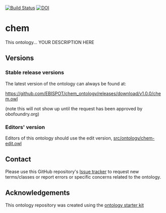 [![Build Status](https://travis-ci.org/obophenotype/chem.svg?branch=master)](https://travis-ci.org/obophenotype/chem)
[![DOI](https://zenodo.org/badge/13996/obophenotype/chem.svg)](https://zenodo.org/badge/latestdoi/13996/obophenotype/chem)

# chem

This ontology... YOUR DESCRIPTION HERE

## Versions

### Stable release versions

The latest version of the ontology can always be found at:

https://github.com/EBISPOT/chem_ontology/releases/download/v1.0.0/chem.owl

(note this will not show up until the request has been approved by obofoundry.org)

### Editors' version

Editors of this ontology should use the edit version, [src/ontology/chem-edit.owl](src/ontology/chem-edit.owl)

## Contact

Please use this GitHub repository's [Issue tracker](https://github.com/obophenotype/chem/issues) to request new terms/classes or report errors or specific concerns related to the ontology.

## Acknowledgements

This ontology repository was created using the [ontology starter kit](https://github.com/INCATools/ontology-starter-kit)
